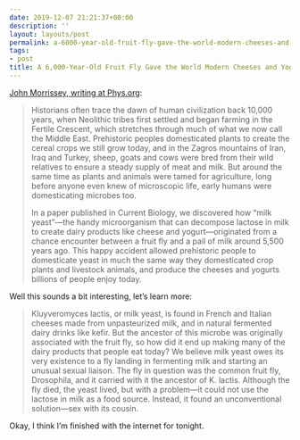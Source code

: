 ```yaml
---
date: 2019-12-07 21:21:37+00:00
description: ''
layout: layouts/post
permalink: a-6000-year-old-fruit-fly-gave-the-world-modern-cheeses-and-yogurts/
tags:
- post
title: A 6,000-Year-Old Fruit Fly Gave the World Modern Cheeses and Yogurts
---
```


<p><a href="https://phys.org/news/2019-12-year-old-fruit-gave-world-modern.html?utm_source=nwletter&amp;utm_medium=email&amp;utm_campaign=daily-nwletter">John Morrissey, writing at Phys.org</a>:</p>
<blockquote><p>
  Historians often trace the dawn of human civilization back 10,000 years, when Neolithic tribes first settled and began farming in the Fertile Crescent, which stretches through much of what we now call the Middle East. Prehistoric peoples domesticated plants to create the cereal crops we still grow today, and in the Zagros mountains of Iran, Iraq and Turkey, sheep, goats and cows were bred from their wild relatives to ensure a steady supply of meat and milk. But around the same time as plants and animals were tamed for agriculture, long before anyone even knew of microscopic life, early humans were domesticating microbes too.</p>
<p>  In a paper published in Current Biology, we discovered how &#8220;milk yeast&#8221;—the handy microorganism that can decompose lactose in milk to create dairy products like cheese and yogurt—originated from a chance encounter between a fruit fly and a pail of milk around 5,500 years ago. This happy accident allowed prehistoric people to domesticate yeast in much the same way they domesticated crop plants and livestock animals, and produce the cheeses and yogurts billions of people enjoy today.
</p></blockquote>
<p>Well this sounds a bit interesting, let’s learn more:</p>
<blockquote><p>
  Kluyveromyces lactis, or milk yeast, is found in French and Italian cheeses made from unpasteurized milk, and in natural fermented dairy drinks like kefir. But the ancestor of this microbe was originally associated with the fruit fly, so how did it end up making many of the dairy products that people eat today? We believe milk yeast owes its very existence to a fly landing in fermenting milk and starting an unusual sexual liaison. The fly in question was the common fruit fly, Drosophila, and it carried with it the ancestor of K. lactis. Although the fly died, the yeast lived, but with a problem—it could not use the lactose in milk as a food source. Instead, it found an unconventional solution—sex with its cousin.
</p></blockquote>
<p>Okay, I think I’m finished with the internet for tonight.</p>
